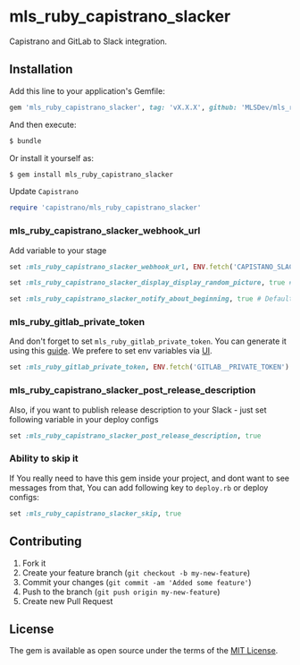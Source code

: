 # mls_ruby_capistrano_slacker
Capistrano and GitLab to Slack integration.

## Installation
Add this line to your application's Gemfile:

```ruby
gem 'mls_ruby_capistrano_slacker', tag: 'vX.X.X', github: 'MLSDev/mls_ruby_capistrano_slacker'
```

And then execute:
```bash
$ bundle
```

Or install it yourself as:
```bash
$ gem install mls_ruby_capistrano_slacker
```

Update `Capistrano`

```ruby
require 'capistrano/mls_ruby_capistrano_slacker'
```

### mls_ruby_capistrano_slacker_webhook_url

Add variable to your stage

```ruby
set :mls_ruby_capistrano_slacker_webhook_url, ENV.fetch('CAPISTANO_SLACKER_WEBHOOK_URL')

set :mls_ruby_capistrano_slacker_display_display_random_picture, true # Default value false

set :mls_ruby_capistrano_slacker_notify_about_beginning, true # Default value false
```

### mls_ruby_gitlab_private_token

And don't forget to set `mls_ruby_gitlab_private_token`. You can generate it using this [guide](https://docs.gitlab.com/ee/user/profile/personal_access_tokens.html#creating-a-personal-access-token).
We prefere to set env variables via [UI](https://docs.gitlab.com/ee/ci/variables/#via-the-ui).

```ruby
set :mls_ruby_gitlab_private_token, ENV.fetch('GITLAB__PRIVATE_TOKEN')
```

### mls_ruby_capistrano_slacker_post_release_description

Also, if you want to publish release description to your Slack - just set following variable in your deploy configs

```ruby
set :mls_ruby_capistrano_slacker_post_release_description, true
```

### Ability to skip it

If You really need to have this gem inside your project, and dont want to see messages from that, You can add following key to `deploy.rb` or deploy configs:

```ruby
set :mls_ruby_capistrano_slacker_skip, true
```

## Contributing

1. Fork it
2. Create your feature branch (`git checkout -b my-new-feature`)
3. Commit your changes (`git commit -am 'Added some feature'`)
4. Push to the branch (`git push origin my-new-feature`)
5. Create new Pull Request

## License
The gem is available as open source under the terms of the [MIT License](https://opensource.org/licenses/MIT).
